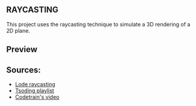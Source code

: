 ## RAYCASTING
This project uses the raycasting technique to simulate a 3D rendering of a 2D plane.

## Preview

## Sources:
- [Lode raycasting](https://lodev.org/cgtutor/raycasting.html)
- [Tsoding playlist](https://youtu.be/K1xEkA46CuM?si=pb87OUqbc-BcEexS)
- [Codetrain's video](https://youtu.be/TOEi6T2mtHo?si=cYUGpBf1T__ODEJ7)
